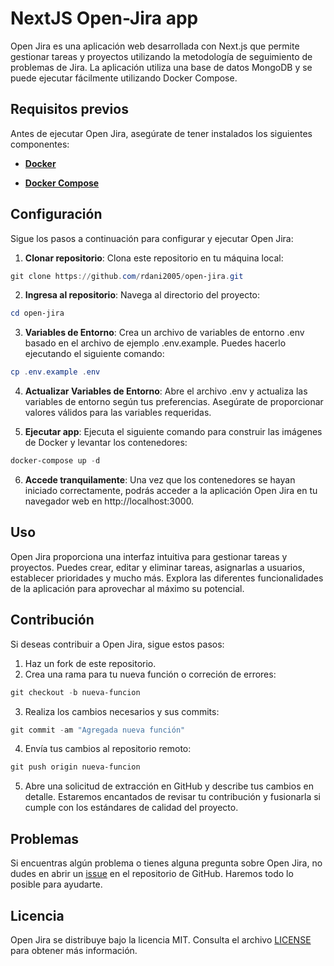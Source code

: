 # NextJS Open-Jira app

Open Jira es una aplicación web desarrollada con Next.js que permite gestionar tareas y proyectos utilizando la metodología de seguimiento de problemas de Jira. La aplicación utiliza una base de datos MongoDB y se puede ejecutar fácilmente utilizando Docker Compose.

## Requisitos previos

Antes de ejecutar Open Jira, asegúrate de tener instalados los siguientes componentes:

-   **[Docker](https://docs.docker.com/)**

-   **[Docker Compose](https://docs.docker.com/compose/)**

## Configuración

Sigue los pasos a continuación para configurar y ejecutar Open Jira:

1. **Clonar repositorio**: Clona este repositorio en tu máquina local:

```powershell
git clone https://github.com/rdani2005/open-jira.git
```

2. **Ingresa al repositorio**: Navega al directorio del proyecto:

```powershell
cd open-jira
```

3. **Variables de Entorno**: Crea un archivo de variables de entorno .env basado en el archivo de ejemplo .env.example. Puedes hacerlo ejecutando el siguiente comando:

```powershell
cp .env.example .env
```

4. **Actualizar Variables de Entorno**: Abre el archivo .env y actualiza las variables de entorno según tus preferencias. Asegúrate de proporcionar valores válidos para las variables requeridas.

5. **Ejecutar app**: Ejecuta el siguiente comando para construir las imágenes de Docker y levantar los contenedores:

```powershell
docker-compose up -d
```

6. **Accede tranquilamente**: Una vez que los contenedores se hayan iniciado correctamente, podrás acceder a la aplicación Open Jira en tu navegador web en http://localhost:3000.

## Uso

Open Jira proporciona una interfaz intuitiva para gestionar tareas y proyectos. Puedes crear, editar y eliminar tareas, asignarlas a usuarios, establecer prioridades y mucho más. Explora las diferentes funcionalidades de la aplicación para aprovechar al máximo su potencial.

## Contribución

Si deseas contribuir a Open Jira, sigue estos pasos:

1. Haz un fork de este repositorio.
2. Crea una rama para tu nueva función o correción de errores:

```powershell
git checkout -b nueva-funcion
```

3. Realiza los cambios necesarios y sus commits:

```powershell
git commit -am "Agregada nueva función"
```

4. Envía tus cambios al repositorio remoto:

```powershell
git push origin nueva-funcion
```

5. Abre una solicitud de extracción en GitHub y describe tus cambios en detalle.
   Estaremos encantados de revisar tu contribución y fusionarla si cumple con los estándares de calidad del proyecto.

## Problemas

Si encuentras algún problema o tienes alguna pregunta sobre Open Jira, no dudes en abrir un [issue](https://github.com/rdani2005/open-jira/issues) en el repositorio de GitHub. Haremos todo lo posible para ayudarte.

## Licencia

Open Jira se distribuye bajo la licencia MIT. Consulta el archivo [LICENSE](https://github.com/rdani2005/open-jira/blob/main/LICENSE) para obtener más información.
